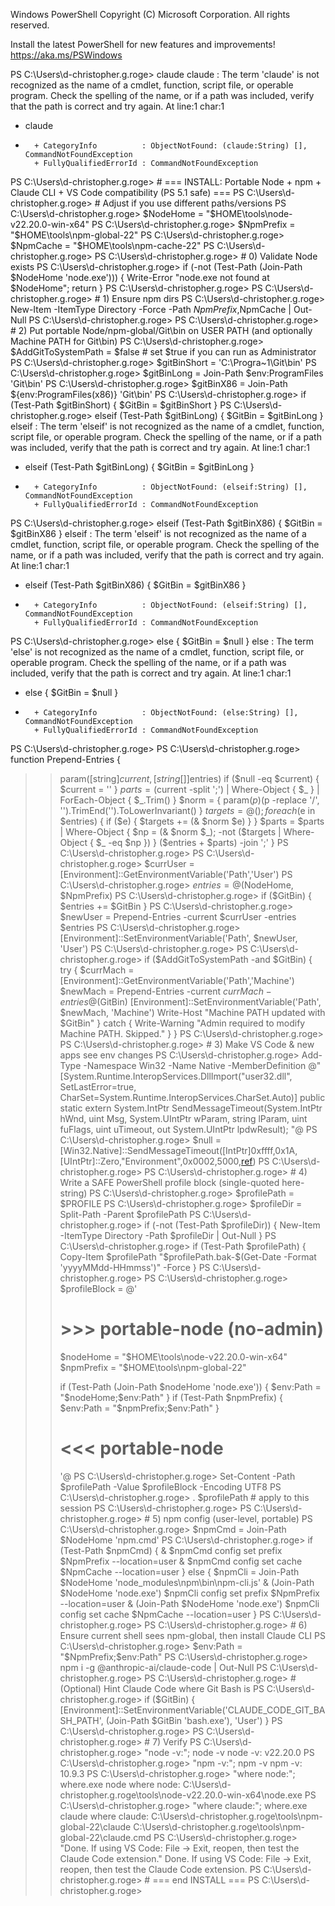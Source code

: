 Windows PowerShell
Copyright (C) Microsoft Corporation. All rights reserved.

Install the latest PowerShell for new features and improvements! https://aka.ms/PSWindows

PS C:\Users\d-christopher.g.roge> claude
claude : The term 'claude' is not recognized as the name of a cmdlet, function, script file, or operable program.
Check the spelling of the name, or if a path was included, verify that the path is correct and try again.
At line:1 char:1
+ claude
+ ~~~~~~
    + CategoryInfo          : ObjectNotFound: (claude:String) [], CommandNotFoundException
    + FullyQualifiedErrorId : CommandNotFoundException

PS C:\Users\d-christopher.g.roge> # === INSTALL: Portable Node + npm + Claude CLI + VS Code compatibility (PS 5.1 safe) ===
PS C:\Users\d-christopher.g.roge> # Adjust if you use different paths/versions
PS C:\Users\d-christopher.g.roge> $NodeHome  = "$HOME\tools\node-v22.20.0-win-x64"
PS C:\Users\d-christopher.g.roge> $NpmPrefix = "$HOME\tools\npm-global-22"
PS C:\Users\d-christopher.g.roge> $NpmCache  = "$HOME\tools\npm-cache-22"
PS C:\Users\d-christopher.g.roge>
PS C:\Users\d-christopher.g.roge> # 0) Validate Node exists
PS C:\Users\d-christopher.g.roge> if (-not (Test-Path (Join-Path $NodeHome 'node.exe'))) { Write-Error "node.exe not found at $NodeHome"; return }
PS C:\Users\d-christopher.g.roge>
PS C:\Users\d-christopher.g.roge> # 1) Ensure npm dirs
PS C:\Users\d-christopher.g.roge> New-Item -ItemType Directory -Force -Path $NpmPrefix,$NpmCache | Out-Null
PS C:\Users\d-christopher.g.roge>
PS C:\Users\d-christopher.g.roge> # 2) Put portable Node/npm-global/Git\bin on USER PATH (and optionally Machine PATH for Git\bin)
PS C:\Users\d-christopher.g.roge> $AddGitToSystemPath = $false   # set $true if you can run as Administrator
PS C:\Users\d-christopher.g.roge> $gitBinShort = 'C:\Progra~1\Git\bin'
PS C:\Users\d-christopher.g.roge> $gitBinLong  = Join-Path $env:ProgramFiles 'Git\bin'
PS C:\Users\d-christopher.g.roge> $gitBinX86   = Join-Path ${env:ProgramFiles(x86)} 'Git\bin'
PS C:\Users\d-christopher.g.roge> if     (Test-Path $gitBinShort) { $GitBin = $gitBinShort }
PS C:\Users\d-christopher.g.roge> elseif (Test-Path $gitBinLong)  { $GitBin = $gitBinLong  }
elseif : The term 'elseif' is not recognized as the name of a cmdlet, function, script file, or operable program.
Check the spelling of the name, or if a path was included, verify that the path is correct and try again.
At line:1 char:1
+ elseif (Test-Path $gitBinLong)  { $GitBin = $gitBinLong  }
+ ~~~~~~
    + CategoryInfo          : ObjectNotFound: (elseif:String) [], CommandNotFoundException
    + FullyQualifiedErrorId : CommandNotFoundException

PS C:\Users\d-christopher.g.roge> elseif (Test-Path $gitBinX86)   { $GitBin = $gitBinX86   }
elseif : The term 'elseif' is not recognized as the name of a cmdlet, function, script file, or operable program.
Check the spelling of the name, or if a path was included, verify that the path is correct and try again.
At line:1 char:1
+ elseif (Test-Path $gitBinX86)   { $GitBin = $gitBinX86   }
+ ~~~~~~
    + CategoryInfo          : ObjectNotFound: (elseif:String) [], CommandNotFoundException
    + FullyQualifiedErrorId : CommandNotFoundException

PS C:\Users\d-christopher.g.roge> else   { $GitBin = $null }
else : The term 'else' is not recognized as the name of a cmdlet, function, script file, or operable program. Check
the spelling of the name, or if a path was included, verify that the path is correct and try again.
At line:1 char:1
+ else   { $GitBin = $null }
+ ~~~~
    + CategoryInfo          : ObjectNotFound: (else:String) [], CommandNotFoundException
    + FullyQualifiedErrorId : CommandNotFoundException

PS C:\Users\d-christopher.g.roge>
PS C:\Users\d-christopher.g.roge> function Prepend-Entries {
>>   param([string]$current, [string[]]$entries)
>>   if ($null -eq $current) { $current = '' }
>>   $parts = ($current -split ';') | Where-Object { $_ } | ForEach-Object { $_.Trim() }
>>   $norm  = { param($p) ($p -replace '/', '\').TrimEnd('\').ToLowerInvariant() }
>>   $targets = @(); foreach ($e in $entries) { if ($e) { $targets += (& $norm $e) } }
>>   $parts = $parts | Where-Object { $np = (& $norm $_); -not ($targets | Where-Object { $_ -eq $np }) }
>>   ($entries + $parts) -join ';'
>> }
PS C:\Users\d-christopher.g.roge>
PS C:\Users\d-christopher.g.roge> $currUser = [Environment]::GetEnvironmentVariable('Path','User')
PS C:\Users\d-christopher.g.roge> $entries  = @($NodeHome, $NpmPrefix)
PS C:\Users\d-christopher.g.roge> if ($GitBin) { $entries += $GitBin }
PS C:\Users\d-christopher.g.roge> $newUser  = Prepend-Entries -current $currUser -entries $entries
PS C:\Users\d-christopher.g.roge> [Environment]::SetEnvironmentVariable('Path', $newUser, 'User')
PS C:\Users\d-christopher.g.roge>
PS C:\Users\d-christopher.g.roge> if ($AddGitToSystemPath -and $GitBin) {
>>   try {
>>     $currMach = [Environment]::GetEnvironmentVariable('Path','Machine')
>>     $newMach  = Prepend-Entries -current $currMach -entries @($GitBin)
>>     [Environment]::SetEnvironmentVariable('Path', $newMach, 'Machine')
>>     Write-Host "Machine PATH updated with $GitBin"
>>   } catch { Write-Warning "Admin required to modify Machine PATH. Skipped." }
>> }
PS C:\Users\d-christopher.g.roge>
PS C:\Users\d-christopher.g.roge> # 3) Make VS Code & new apps see env changes
PS C:\Users\d-christopher.g.roge> Add-Type -Namespace Win32 -Name Native -MemberDefinition @"
>> [System.Runtime.InteropServices.DllImport("user32.dll", SetLastError=true, CharSet=System.Runtime.InteropServices.CharSet.Auto)]
>> public static extern System.IntPtr SendMessageTimeout(System.IntPtr hWnd, uint Msg, System.UIntPtr wParam, string lParam, uint fuFlags, uint uTimeout, out System.UIntPtr lpdwResult);
>> "@
PS C:\Users\d-christopher.g.roge> $null = [Win32.Native]::SendMessageTimeout([IntPtr]0xffff,0x1A,[UIntPtr]::Zero,"Environment",0x0002,5000,[ref]([UIntPtr]::Zero))
PS C:\Users\d-christopher.g.roge>
PS C:\Users\d-christopher.g.roge> # 4) Write a SAFE PowerShell profile block (single-quoted here-string)
PS C:\Users\d-christopher.g.roge> $profilePath = $PROFILE
PS C:\Users\d-christopher.g.roge> $profileDir  = Split-Path -Parent $profilePath
PS C:\Users\d-christopher.g.roge> if (-not (Test-Path $profileDir)) { New-Item -ItemType Directory -Path $profileDir | Out-Null }
PS C:\Users\d-christopher.g.roge> if (Test-Path $profilePath) { Copy-Item $profilePath "$profilePath.bak-$(Get-Date -Format 'yyyyMMdd-HHmmss')" -Force }
PS C:\Users\d-christopher.g.roge>
PS C:\Users\d-christopher.g.roge> $profileBlock = @'
>> # >>> portable-node (no-admin)
>> $nodeHome  = "$HOME\tools\node-v22.20.0-win-x64"
>> $npmPrefix = "$HOME\tools\npm-global-22"
>>
>> if (Test-Path (Join-Path $nodeHome 'node.exe')) {
>>   $env:Path = "$nodeHome;$env:Path"
>> }
>> if (Test-Path $npmPrefix) {
>>   $env:Path = "$npmPrefix;$env:Path"
>> }
>> # <<< portable-node
>> '@
PS C:\Users\d-christopher.g.roge> Set-Content -Path $profilePath -Value $profileBlock -Encoding UTF8
PS C:\Users\d-christopher.g.roge> . $profilePath  # apply to this session
PS C:\Users\d-christopher.g.roge>
PS C:\Users\d-christopher.g.roge> # 5) npm config (user-level, portable)
PS C:\Users\d-christopher.g.roge> $npmCmd = Join-Path $NodeHome 'npm.cmd'
PS C:\Users\d-christopher.g.roge> if (Test-Path $npmCmd) {
>>   & $npmCmd config set prefix $NpmPrefix --location=user
>>   & $npmCmd config set cache  $NpmCache  --location=user
>> } else {
>>   $npmCli = Join-Path $NodeHome 'node_modules\npm\bin\npm-cli.js'
>>   & (Join-Path $NodeHome 'node.exe') $npmCli config set prefix $NpmPrefix --location=user
>>   & (Join-Path $NodeHome 'node.exe') $npmCli config set cache  $NpmCache  --location=user
>> }
PS C:\Users\d-christopher.g.roge>
PS C:\Users\d-christopher.g.roge> # 6) Ensure current shell sees npm-global, then install Claude CLI
PS C:\Users\d-christopher.g.roge> $env:Path = "$NpmPrefix;$env:Path"
PS C:\Users\d-christopher.g.roge> npm i -g @anthropic-ai/claude-code | Out-Null
PS C:\Users\d-christopher.g.roge>
PS C:\Users\d-christopher.g.roge> # (Optional) Hint Claude Code where Git Bash is
PS C:\Users\d-christopher.g.roge> if ($GitBin) { [Environment]::SetEnvironmentVariable('CLAUDE_CODE_GIT_BASH_PATH', (Join-Path $GitBin 'bash.exe'), 'User') }
PS C:\Users\d-christopher.g.roge>
PS C:\Users\d-christopher.g.roge> # 7) Verify
PS C:\Users\d-christopher.g.roge> "node -v:"; node -v
node -v:
v22.20.0
PS C:\Users\d-christopher.g.roge> "npm -v:";  npm -v
npm -v:
10.9.3
PS C:\Users\d-christopher.g.roge> "where node:"; where.exe node
where node:
C:\Users\d-christopher.g.roge\tools\node-v22.20.0-win-x64\node.exe
PS C:\Users\d-christopher.g.roge> "where claude:"; where.exe claude
where claude:
C:\Users\d-christopher.g.roge\tools\npm-global-22\claude
C:\Users\d-christopher.g.roge\tools\npm-global-22\claude.cmd
PS C:\Users\d-christopher.g.roge> "Done. If using VS Code: File → Exit, reopen, then test the Claude Code extension."
Done. If using VS Code: File → Exit, reopen, then test the Claude Code extension.
PS C:\Users\d-christopher.g.roge> # === end INSTALL ===
PS C:\Users\d-christopher.g.roge>
